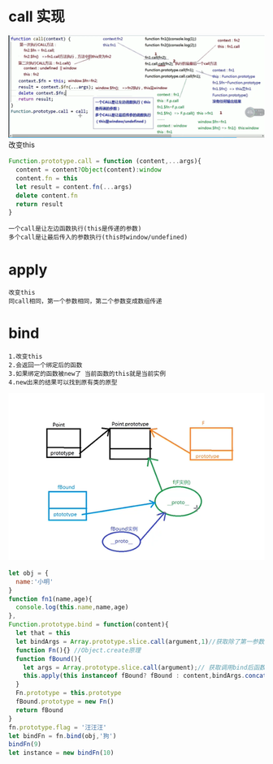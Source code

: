 # call 实现
![](./img/call.png)
    改变this
```js
Function.prototype.call = function (content,...args){
  content = content?Object(content):window
  content.fn = this
  let result = content.fn(...args)
  delete content.fn
  return result
}
```
    一个call是让左边函数执行(this是传递的参数)
    多个call是让最后传入的参数执行(this时window/undefined)

# apply
    改变this
    同call相同，第一个参数相同，第二个参数变成数组传递


# bind
    1.改变this
    2.会返回一个绑定后的函数
    3.如果绑定的函数被new了 当前函数的this就是当前实例
    4.new出来的结果可以找到原有类的原型
![](./img/bind.png)
```js
let obj = {
  name:'小明'
}
function fn1(name,age){
  console.log(this.name,name,age)
},
Function.prototype.bind = function(content){
  let that = this
  let bindArgs = Array.prototype.slice.call(argument,1)//获取除了第一参数后面的参数
  function Fn(){} //Object.create原理
  function fBound(){
    let args = Array.prototype.slice.call(argument);// 获取调用bind后函数传入的参数
    this.apply(this instanceof fBound? fBound : content,bindArgs.concat(args))
  }
  Fn.prototype = this.prototype
  fBound.prototype = new Fn()
  return fBound
}
fn.prototype.flag = '汪汪汪'
let bindFn = fn.bind(obj,'狗')
bindFn(9)
let instance = new bindFn(10)
```
